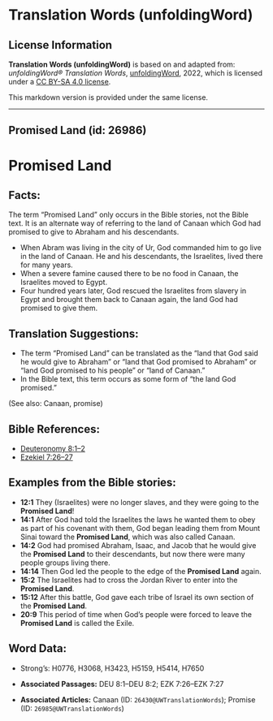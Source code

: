 # Translation Words (unfoldingWord)

## License Information

**Translation Words (unfoldingWord)** is based on and adapted from: _unfoldingWord® Translation Words_, [unfoldingWord](https://unfoldingword.org/utw), 2022, which is licensed under a [CC BY-SA 4.0 license](https://creativecommons.org/licenses/by-sa/4.0/legalcode.en).

This markdown version is provided under the same license.



--------------------------------

## Promised Land (id: 26986)

Promised Land
=============

Facts:
------

The term “Promised Land” only occurs in the Bible stories, not the Bible text. It is an alternate way of referring to the land of Canaan which God had promised to give to Abraham and his descendants.

* When Abram was living in the city of Ur, God commanded him to go live in the land of Canaan. He and his descendants, the Israelites, lived there for many years.
* When a severe famine caused there to be no food in Canaan, the Israelites moved to Egypt.
* Four hundred years later, God rescued the Israelites from slavery in Egypt and brought them back to Canaan again, the land God had promised to give them.

Translation Suggestions:
------------------------

* The term “Promised Land” can be translated as the “land that God said he would give to Abraham” or “land that God promised to Abraham” or “land God promised to his people” or “land of Canaan.”
* In the Bible text, this term occurs as some form of “the land God promised.”

(See also: Canaan, promise)

Bible References:
-----------------

* [Deuteronomy 8:1–2](https://ref.ly/Deut8:1-Deut8:2)
* [Ezekiel 7:26–27](https://ref.ly/Ezek7:26-Ezek7:27)

Examples from the Bible stories:
--------------------------------

* **12:1** They (Israelites) were no longer slaves, and they were going to the **Promised Land**!
* **14:1** After God had told the Israelites the laws he wanted them to obey as part of his covenant with them, God began leading them from Mount Sinai toward the **Promised Land**, which was also called Canaan.
* **14:2** God had promised Abraham, Isaac, and Jacob that he would give the **Promised Land** to their descendants, but now there were many people groups living there.
* **14:14** Then God led the people to the edge of the **Promised Land** again.
* **15:2** The Israelites had to cross the Jordan River to enter into the **Promised Land**.
* **15:12** After this battle, God gave each tribe of Israel its own section of the **Promised Land**.
* **20:9** This period of time when God’s people were forced to leave the **Promised Land** is called the Exile.

Word Data:
----------

* Strong’s: H0776, H3068, H3423, H5159, H5414, H7650

* **Associated Passages:** DEU 8:1–DEU 8:2; EZK 7:26–EZK 7:27
* **Associated Articles:** Canaan (ID: `26430@UWTranslationWords`); Promise (ID: `26985@UWTranslationWords`)

